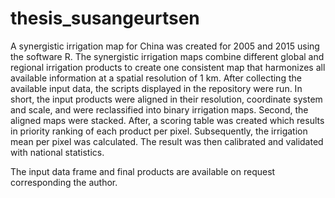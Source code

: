 # thesis_susangeurtsen

A synergistic irrigation map for China was created for 2005 and 2015 using the software R. The synergistic 
irrigation maps combine different global and regional irrigation products to create one consistent map 
that harmonizes all available information at a spatial resolution of 1 km. After collecting the available 
input data, the scripts displayed in the repository were run. In short, the input products were aligned in their resolution, 
coordinate system and scale, and were reclassified into binary irrigation maps. Second, the aligned maps 
were stacked. After, a scoring table was created which results in priority ranking of each product per 
pixel. Subsequently, the irrigation mean per pixel was calculated. The result was then calibrated and validated 
with national statistics.

The input data frame and final products are available on request corresponding the author. 
